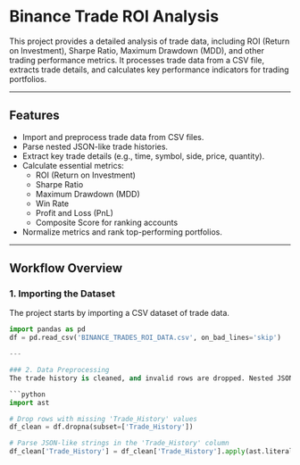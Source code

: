 # Binance Trade ROI Analysis

This project provides a detailed analysis of trade data, including ROI (Return on Investment), Sharpe Ratio, Maximum Drawdown (MDD), and other trading performance metrics. It processes trade data from a CSV file, extracts trade details, and calculates key performance indicators for trading portfolios.

---

## Features

- Import and preprocess trade data from CSV files.
- Parse nested JSON-like trade histories.
- Extract key trade details (e.g., time, symbol, side, price, quantity).
- Calculate essential metrics:
  - ROI (Return on Investment)
  - Sharpe Ratio
  - Maximum Drawdown (MDD)
  - Win Rate
  - Profit and Loss (PnL)
  - Composite Score for ranking accounts
- Normalize metrics and rank top-performing portfolios.

---

## Workflow Overview

### 1. Importing the Dataset
The project starts by importing a CSV dataset of trade data.

```python
import pandas as pd
df = pd.read_csv('BINANCE_TRADES_ROI_DATA.csv', on_bad_lines='skip')

---

### 2. Data Preprocessing
The trade history is cleaned, and invalid rows are dropped. Nested JSON-like structures in the `Trade_History` column are parsed for further analysis.

```python
import ast

# Drop rows with missing 'Trade_History' values
df_clean = df.dropna(subset=['Trade_History'])

# Parse JSON-like strings in the 'Trade_History' column
df_clean['Trade_History'] = df_clean['Trade_History'].apply(ast.literal_eval)

